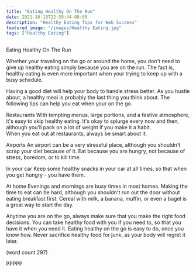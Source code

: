 ```yaml
---
title: "Eating Healthy On The Run"
date: 2021-10-18T22:50:44-08:00
description: "Healthy Eating Tips for Web Success"
featured_image: "/images/Healthy Eating.jpg"
tags: ["Healthy Eating"]
---
```


Eating Healthy On The Run

Whether your traveling on the go or around the 
home, you don't need to give up healthy eating 
simply because you are on the run.  The fact is, 
healthy eating is even more important when your 
trying to keep up with a busy schedule.

Having a good diet will help your body to handle
stress better.  As you hustle about, a healthy meal
is probably the last thing you think about.  The
following tips can help you eat when your on the go.

Restaurants
With tempting menus, large portions, and a festive
atmosphere, it's easy to skip healthy eating.  It's
okay to splurge every now and then, although you'll
pack on a lot of weight if you make it a habit.  
When you eat out at restaurants, always be smart 
about it.

Airports
An airport can be a very stressful place, although
you shouldn't scrap your diet because of it.  Eat
because you are hungry, not because of stress, 
boredom, or to kill time.

In your car
Keep some healthy snacks in your car at all times, 
so that when you get hungry - you have them.

At home 
Evenings and mornings are busy times in most homes.
Making the time to eat can be hard, although you
shouldn't run out the door without eating breakfast
first.  Cereal with milk, a banana, muffin, or even 
a bagel is a great way to start the day.

Anytime you are on the go, always make sure that you
make the right food decisions.  You can take healthy
food with you if you need to, so that you have it
when you need it.  Eating healthy on the go is easy
to do, once you know how.  Never sacrifice healthy
food for junk, as your body will regret it later.

(word count 297)

PPPPP

